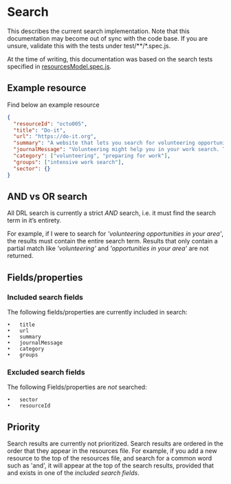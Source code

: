 # Search

This describes the current search implementation. Note that this documentation may become out of sync with 
the code base. If you are unsure, validate this with the tests under test/\*\*/\*.spec.js. 

At the time of writing, this documentation was based on the search tests specified in [resourcesModel.spec.js](test/unit/resourcesModel.spec.js).

## Example resource

Find below an example resource

```json
{
  "resourceId": "octo005",
  "title": "Do-it",
  "url": "https://do-it.org",
  "summary": "A website that lets you search for volunteering opportunities in your area.",
  "journalMessage": "Volunteering might help you in your work search. Take a look a Do-it, a website that lets you look for chances to volunteer in your area:\n\n https://do-it.org",
  "category": ["volunteering", "preparing for work"],
  "groups": ["intensive work search"],
  "sector": {}
}
```

## AND vs OR search 

All DRL search is currently a strict *AND* search, i.e. it must find the search term in it’s entirety. 

For example, if I were to search for _'volunteering opportunities in your area'_, the results must contain the 
entire search term. Results that only contain a partial match like _'volunteering'_ and _'opportunities in your area'_ are not returned.

## Fields/properties

### Included search fields

The following fields/properties are currently included in search:

	•	title
	•	url
	•	summary
	•	journalMessage
	•	category
	•	groups

### Excluded search fields

The following Fields/properties are *not* searched: 

	•	sector
	•	resourceId

## Priority

Search results are currently not prioritized. Search results are ordered in the order that they appear in the resources file. 
For example, if you add a new resource to the top of the resources file, and search for a common word such as 'and', it will appear
at the top of the search results, provided that and exists in one of the _included search fields_.
